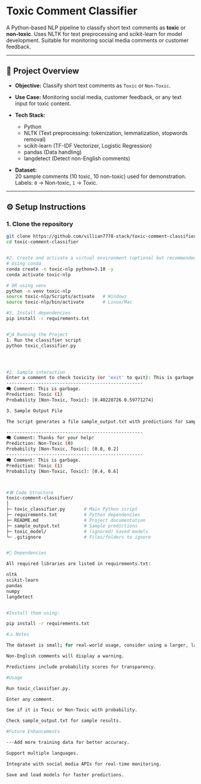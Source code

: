 # Toxic Comment Classifier

A Python-based NLP pipeline to classify short text comments as **toxic** or **non-toxic**. Uses NLTK for text preprocessing and scikit-learn for model development. Suitable for monitoring social media comments or customer feedback.

---

## 📌 Project Overview

- **Objective:** Classify short text comments as `Toxic` or `Non-Toxic`.
- **Use Case:** Monitoring social media, customer feedback, or any text input for toxic content.
- **Tech Stack:**
  - Python
  - NLTK (Text preprocessing: tokenization, lemmatization, stopwords removal)
  - scikit-learn (TF-IDF Vectorizer, Logistic Regression)
  - pandas (Data handling)
  - langdetect (Detect non-English comments)

- **Dataset:**  
  20 sample comments (10 toxic, 10 non-toxic) used for demonstration.  
  Labels: `0` → Non-toxic, `1` → Toxic.

---

## ⚙️ Setup Instructions

### 1. Clone the repository
```bash
git clone https://github.com/villian7778-stack/toxic-comment-classifier.git
cd toxic-comment-classifier


#2. Create and activate a virtual environment (optional but recommended)
# Using conda
conda create -n toxic-nlp python=3.10 -y
conda activate toxic-nlp

# OR using venv
python -m venv toxic-nlp
source toxic-nlp/Scripts/activate   # Windows
source toxic-nlp/bin/activate       # Linux/Mac

#3. Install dependencies
pip install -r requirements.txt


#🚀4 Running the Project
1. Run the classifier script
python toxic_classifier.py




#2. Sample interaction
Enter a comment to check toxicity (or 'exit' to quit): This is garbage.
---------------------------------------------------
🗨️ Comment: This is garbage.
Prediction: Toxic (1)
Probability [Non-Toxic, Toxic]: [0.40228726 0.59771274]

3. Sample Output File

The script generates a file sample_output.txt with predictions for sample comments:

---------------------------------------------------
🗨️ Comment: Thanks for your help!
Prediction: Non-Toxic (0)
Probability [Non-Toxic, Toxic]: [0.8, 0.2]
---------------------------------------------------
🗨️ Comment: This is garbage.
Prediction: Toxic (1)
Probability [Non-Toxic, Toxic]: [0.4, 0.6]



#🛠️ Code Structure
toxic-comment-classifier/
│
├─ toxic_classifier.py       # Main Python script
├─ requirements.txt          # Python dependencies
├─ README.md                 # Project documentation
├─ sample_output.txt         # Sample predictions
├─ toxic_model/              # (ignored) Saved models
└─ .gitignore                # Files/folders to ignore


#📝 Dependencies

All required libraries are listed in requirements.txt:

nltk
scikit-learn
pandas
numpy
langdetect


#Install them using:

pip install -r requirements.txt

#⚠️ Notes

The dataset is small; for real-world usage, consider using a larger, labeled dataset.

Non-English comments will display a warning.

Predictions include probability scores for transparency.

#Usage

Run toxic_classifier.py.

Enter any comment.

See if it is Toxic or Non-Toxic with probability.

Check sample_output.txt for sample results.

#Future Enhancements

---Add more training data for better accuracy.

Support multiple languages.

Integrate with social media APIs for real-time monitoring.

Save and load models for faster predictions.